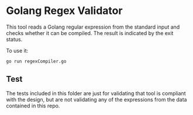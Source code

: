 
# Golang Regex Validator

This tool reads a Golang regular expression from the standard input and checks whether it can be compiled.
The result is indicated by the exit status.

To use it:

```go run regexCompiler.go```

## Test

The tests included in this folder are just for validating that tool
is compliant with the design, but are not validating any of the expressions
from the data contained in this repo.
